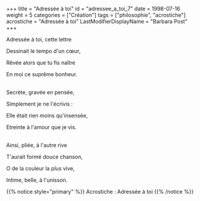 +++
title = "Adressée à toi"
id = "adressee_a_toi_7"
date = 1998-07-16
weight = 5
categories = ["Création"]
tags = ["philosophie", "acrostiche"]
acrostiche = "Adressée à toi"
LastModifierDisplayName = "Barbara Post"
+++

Adressée à toi, cette lettre

Dessinait le tempo d'un cœur,

Rêvée alors que tu fis naître

En moi ce suprême bonheur.

 \
Secrète, gravée en pensée,

Simplement je ne l'écrivis :

Elle était rien moins qu'insensée,

Etreinte à l'amour que je vis.

 \
Ainsi, pliée, à l'autre rive

T'aurait formé douce chanson,

O de la couleur la plus vive,

Intime, belle, à l'unisson.

{{% notice style="primary" %}}
Acrostiche : Adressée à toi
{{% /notice %}}
